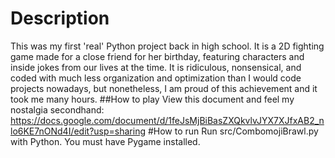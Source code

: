 # Description
This was my first 'real' Python project back in high school. It is a 2D fighting game made for a close friend for her birthday, featuring characters and inside jokes from our lives at the time. It is ridiculous, nonsensical, and coded with much less organization and optimization than I would code projects nowadays, but nonetheless, I am proud of this achievement and it took me many hours. 
##How to play
View this document and feel my nostalgia secondhand: https://docs.google.com/document/d/1feJsMjBiBasZXQkvlvJYX7XJfxAB2_nlo6KE7nONd4I/edit?usp=sharing
#How to run
Run src/CombomojiBrawl.py with Python. You must have Pygame installed.
